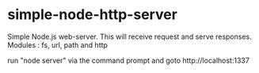 # simple-node-http-server

Simple Node.js web-server. This will receive request and serve responses. 
Modules : fs, url, path and http

run "node server" via the command prompt and goto http://localhost:1337
